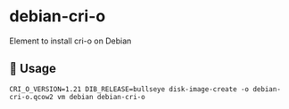 # debian-cri-o
Element to install cri-o on Debian


## 🚀 Usage

```
CRI_O_VERSION=1.21 DIB_RELEASE=bullseye disk-image-create -o debian-cri-o.qcow2 vm debian debian-cri-o
```